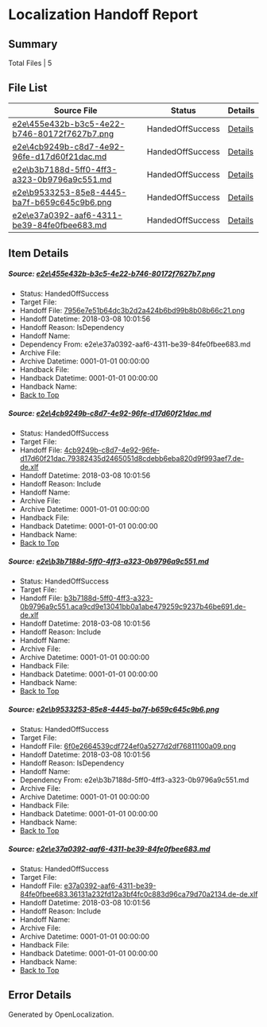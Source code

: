# <a name='report-top'></a> Localization Handoff Report

## Summary
 Total Files | 5

## File List
 Source File | Status | Details 
 ----------- | ------ | ------- 
 [e2e\455e432b-b3c5-4e22-b746-80172f7627b7.png](https://github.com/OpenLocalizationTestOrg/ol-test4/blob/ee27a81b9d35251c96d6fe656feeb0cf73c3c2a2/e2e/455e432b-b3c5-4e22-b746-80172f7627b7.png) | HandedOffSuccess | [Details](#7956e7e51b64dc3b2d2a424b6bd99b8b08b66c211)
 [e2e\4cb9249b-c8d7-4e92-96fe-d17d60f21dac.md](https://github.com/OpenLocalizationTestOrg/ol-test4/blob/ee27a81b9d35251c96d6fe656feeb0cf73c3c2a2/e2e/4cb9249b-c8d7-4e92-96fe-d17d60f21dac.md) | HandedOffSuccess | [Details](#82835ddb8a02a6d03f943d1b24ee8db66456c6ee2)
 [e2e\b3b7188d-5ff0-4ff3-a323-0b9796a9c551.md](https://github.com/OpenLocalizationTestOrg/ol-test4/blob/ee27a81b9d35251c96d6fe656feeb0cf73c3c2a2/e2e/b3b7188d-5ff0-4ff3-a323-0b9796a9c551.md) | HandedOffSuccess | [Details](#e810237acdbeca303d0859ce8153a259fc488c703)
 [e2e\b9533253-85e8-4445-ba7f-b659c645c9b6.png](https://github.com/OpenLocalizationTestOrg/ol-test4/blob/ee27a81b9d35251c96d6fe656feeb0cf73c3c2a2/e2e/b9533253-85e8-4445-ba7f-b659c645c9b6.png) | HandedOffSuccess | [Details](#6f0e2664539cdf724ef0a5277d2df76811100a094)
 [e2e\e37a0392-aaf6-4311-be39-84fe0fbee683.md](https://github.com/OpenLocalizationTestOrg/ol-test4/blob/ee27a81b9d35251c96d6fe656feeb0cf73c3c2a2/e2e/e37a0392-aaf6-4311-be39-84fe0fbee683.md) | HandedOffSuccess | [Details](#732c18f96dfb632a6727e19e03abc45b93d7d6ba5)

## Item Details
##### <a name='7956e7e51b64dc3b2d2a424b6bd99b8b08b66c211'></a> Source: [e2e\455e432b-b3c5-4e22-b746-80172f7627b7.png](https://github.com/OpenLocalizationTestOrg/ol-test4/blob/ee27a81b9d35251c96d6fe656feeb0cf73c3c2a2/e2e/455e432b-b3c5-4e22-b746-80172f7627b7.png)
* Status: HandedOffSuccess
* Target File: 
* Handoff File: [7956e7e51b64dc3b2d2a424b6bd99b8b08b66c21.png](https://github.com/OpenLocalizationTestOrg/ol-test4-handoff/blob/4a1b353e960190111fe96d6cfe8a9c1de40336a9/ol-handoff/OpenLocalizationTestOrg/ol-test4-dede/v-pegao/ht/7956e7e51b64dc3b2d2a424b6bd99b8b08b66c21.png)
* Handoff Datetime: 2018-03-08 10:01:56
* Handoff Reason: IsDependency
* Handoff Name: 
* Dependency From: e2e\e37a0392-aaf6-4311-be39-84fe0fbee683.md
* Archive File: 
* Archive Datetime: 0001-01-01 00:00:00
* Handback File: 
* Handback Datetime: 0001-01-01 00:00:00
* Handback Name: 
* [Back to Top](#report-top)

##### <a name='82835ddb8a02a6d03f943d1b24ee8db66456c6ee2'></a> Source: [e2e\4cb9249b-c8d7-4e92-96fe-d17d60f21dac.md](https://github.com/OpenLocalizationTestOrg/ol-test4/blob/ee27a81b9d35251c96d6fe656feeb0cf73c3c2a2/e2e/4cb9249b-c8d7-4e92-96fe-d17d60f21dac.md)
* Status: HandedOffSuccess
* Target File: 
* Handoff File: [4cb9249b-c8d7-4e92-96fe-d17d60f21dac.79382435d2465051d8cdebb6eba820d9f993aef7.de-de.xlf](https://github.com/OpenLocalizationTestOrg/ol-test4-handoff/blob/4a1b353e960190111fe96d6cfe8a9c1de40336a9/ol-handoff/OpenLocalizationTestOrg/ol-test4-dede/v-pegao/ht/4cb9249b-c8d7-4e92-96fe-d17d60f21dac.79382435d2465051d8cdebb6eba820d9f993aef7.de-de.xlf)
* Handoff Datetime: 2018-03-08 10:01:56
* Handoff Reason: Include
* Handoff Name: 
* Archive File: 
* Archive Datetime: 0001-01-01 00:00:00
* Handback File: 
* Handback Datetime: 0001-01-01 00:00:00
* Handback Name: 
* [Back to Top](#report-top)

##### <a name='e810237acdbeca303d0859ce8153a259fc488c703'></a> Source: [e2e\b3b7188d-5ff0-4ff3-a323-0b9796a9c551.md](https://github.com/OpenLocalizationTestOrg/ol-test4/blob/ee27a81b9d35251c96d6fe656feeb0cf73c3c2a2/e2e/b3b7188d-5ff0-4ff3-a323-0b9796a9c551.md)
* Status: HandedOffSuccess
* Target File: 
* Handoff File: [b3b7188d-5ff0-4ff3-a323-0b9796a9c551.aca9cd9e13041bb0a1abe479259c9237b46be691.de-de.xlf](https://github.com/OpenLocalizationTestOrg/ol-test4-handoff/blob/4a1b353e960190111fe96d6cfe8a9c1de40336a9/ol-handoff/OpenLocalizationTestOrg/ol-test4-dede/v-pegao/ht/b3b7188d-5ff0-4ff3-a323-0b9796a9c551.aca9cd9e13041bb0a1abe479259c9237b46be691.de-de.xlf)
* Handoff Datetime: 2018-03-08 10:01:56
* Handoff Reason: Include
* Handoff Name: 
* Archive File: 
* Archive Datetime: 0001-01-01 00:00:00
* Handback File: 
* Handback Datetime: 0001-01-01 00:00:00
* Handback Name: 
* [Back to Top](#report-top)

##### <a name='6f0e2664539cdf724ef0a5277d2df76811100a094'></a> Source: [e2e\b9533253-85e8-4445-ba7f-b659c645c9b6.png](https://github.com/OpenLocalizationTestOrg/ol-test4/blob/ee27a81b9d35251c96d6fe656feeb0cf73c3c2a2/e2e/b9533253-85e8-4445-ba7f-b659c645c9b6.png)
* Status: HandedOffSuccess
* Target File: 
* Handoff File: [6f0e2664539cdf724ef0a5277d2df76811100a09.png](https://github.com/OpenLocalizationTestOrg/ol-test4-handoff/blob/4a1b353e960190111fe96d6cfe8a9c1de40336a9/ol-handoff/OpenLocalizationTestOrg/ol-test4-dede/v-pegao/ht/6f0e2664539cdf724ef0a5277d2df76811100a09.png)
* Handoff Datetime: 2018-03-08 10:01:56
* Handoff Reason: IsDependency
* Handoff Name: 
* Dependency From: e2e\b3b7188d-5ff0-4ff3-a323-0b9796a9c551.md
* Archive File: 
* Archive Datetime: 0001-01-01 00:00:00
* Handback File: 
* Handback Datetime: 0001-01-01 00:00:00
* Handback Name: 
* [Back to Top](#report-top)

##### <a name='732c18f96dfb632a6727e19e03abc45b93d7d6ba5'></a> Source: [e2e\e37a0392-aaf6-4311-be39-84fe0fbee683.md](https://github.com/OpenLocalizationTestOrg/ol-test4/blob/ee27a81b9d35251c96d6fe656feeb0cf73c3c2a2/e2e/e37a0392-aaf6-4311-be39-84fe0fbee683.md)
* Status: HandedOffSuccess
* Target File: 
* Handoff File: [e37a0392-aaf6-4311-be39-84fe0fbee683.36131a232fd12a3bf4fc0c883d96ca79d70a2134.de-de.xlf](https://github.com/OpenLocalizationTestOrg/ol-test4-handoff/blob/4a1b353e960190111fe96d6cfe8a9c1de40336a9/ol-handoff/OpenLocalizationTestOrg/ol-test4-dede/v-pegao/ht/e37a0392-aaf6-4311-be39-84fe0fbee683.36131a232fd12a3bf4fc0c883d96ca79d70a2134.de-de.xlf)
* Handoff Datetime: 2018-03-08 10:01:56
* Handoff Reason: Include
* Handoff Name: 
* Archive File: 
* Archive Datetime: 0001-01-01 00:00:00
* Handback File: 
* Handback Datetime: 0001-01-01 00:00:00
* Handback Name: 
* [Back to Top](#report-top)


## Error Details

Generated by OpenLocalization.
